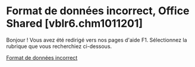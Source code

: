 
# Format de données incorrect, Office Shared [vblr6.chm1011201]

Bonjour ! Vous avez été redirigé vers nos pages d'aide F1. Sélectionnez la rubrique que vous recherchiez ci-dessous.

[Format de données incorrect](http://msdn.microsoft.com/library/4812fe11-7137-70c3-0601-f5815827d21b%28Office.15%29.aspx)
